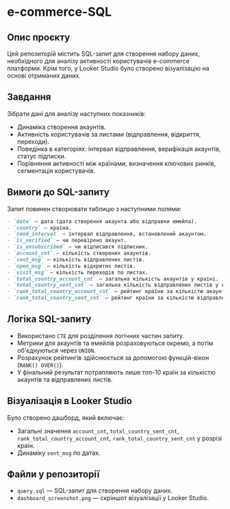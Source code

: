 # e-commerce-SQL

## Опис проєкту
Цей репозиторій містить SQL-запит для створення набору даних, необхідного для аналізу активності користувачів e-commerce платформи. Крім того, у Looker Studio було створено візуалізацію на основі отриманих даних.

## Завдання
Зібрати дані для аналізу наступних показників:
- Динаміка створення акаунтів.
- Активність користувачів за листами (відправлення, відкриття, переходи).
- Поведінка в категоріях: інтервал відправлення, верифікація акаунтів, статус підписки.
- Порівняння активності між країнами, визначення ключових ринків, сегментація користувачів.

## Вимоги до SQL-запиту
Запит повинен створювати таблицю з наступними полями:
```markdown
- `date` — дата (дата створення акаунта або відправки емейла).
- `country` — країна.
- `send_interval` — інтервал відправлення, встановлений акаунтом.
- `is_verified` — чи перевірено акаунт.
- `is_unsubscribed` — чи відписався підписник.
- `account_cnt` — кількість створених акаунтів.
- `sent_msg` — кількість відправлених листів.
- `open_msg` — кількість відкритих листів.
- `visit_msg` — кількість переходів по листах.
- `total_country_account_cnt` — загальна кількість акаунтів у країні.
- `total_country_sent_cnt` — загальна кількість відправлених листів у країні.
- `rank_total_country_account_cnt` — рейтинг країни за кількістю акаунтів.
- `rank_total_country_sent_cnt` — рейтинг країни за кількістю відправлених листів.
```

## Логіка SQL-запиту
- Використано `CTE` для розділення логічних частин запиту.
- Метрики для акаунтів та емейлів розраховуються окремо, а потім об'єднуються через `UNION`.
- Розрахунок рейтингів здійснюється за допомогою функцій-вікон (`RANK() OVER()`).
- У фінальний результат потрапляють лише топ-10 країн за кількістю акаунтів та відправлених листів.

## Візуалізація в Looker Studio
Було створено дашборд, який включає:
- Загальні значення `account_cnt`, `total_country_sent_cnt`, `rank_total_country_account_cnt`, `rank_total_country_sent_cnt` у розрізі країн.
- Динаміку `sent_msg` по датах.

## Файли у репозиторії
- `query.sql` — SQL-запит для створення набору даних.
- `dashboard_screenshot.png` — скріншот візуалізації у Looker Studio.


